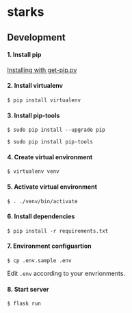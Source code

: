 starks
============

## Development

#### 1. Install pip

[Installing with get-pip.py](https://bootstrap.pypa.io/get-pip.py)

#### 2. Install virtualenv

`$ pip install virtualenv`

#### 3. Install pip-tools

`$ sudo pip install --upgrade pip`

`$ sudo pip install pip-tools`

#### 4. Create virtual environment

`$ virtualenv venv`

#### 5. Activate virtual environment

`$ . ./venv/bin/activate`

#### 6. Install dependencies

`$ pip install -r requirements.txt`

#### 7. Environment configuartion

`$ cp .env.sample .env`

Edit `.env` according to your envrionments.

#### 8. Start server

`$ flask run`
